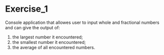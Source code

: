 # Exercise_1
Console application that allowes user to input whole and fractional numbers and can give the output of:
  1) the largest number it encountered;
  2) the smallest number it encountered;
  3) the average of all encountered numbers.

